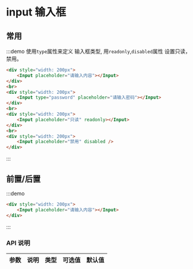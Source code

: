 <script>
    export default {
        methods: {
            test () {
                
            }
        }
    }
</script>

# input 输入框

## 常用

:::demo 使用`type`属性来定义 输入框类型, 用`readonly`,`disabled`属性 设置只读，禁用。

```html
<div style="width: 200px">
    <Input placeholder="请输入内容"></Input>
</div>
<br>
<div style="width: 200px">
    <Input type="password" placeholder="请输入密码"></Input>
</div>
<br>
<div style="width: 200px">
    <Input placeholder="只读" readonly></Input>
</div>
<br>
<div style="width: 200px">
    <Input placeholder="禁用" disabled />
</div>
```

:::

## 前置/后置

:::demo

```html
<div style="width: 200px">
    <Input placeholder="请输入内容"></Input>
</div>
```

:::

### API 说明

| 参数 | 说明 | 类型 | 可选值 | 默认值 |
| ---- | ---- | ---- | ------ | ------ |

